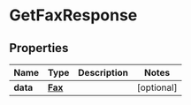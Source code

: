 

# GetFaxResponse


## Properties

Name | Type | Description | Notes
------------ | ------------- | ------------- | -------------
**data** | [**Fax**](Fax.md) |  |  [optional]



